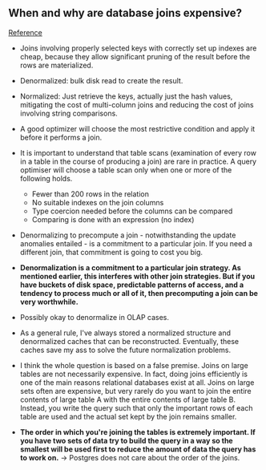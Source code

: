 ## When and why are database joins expensive?
[Reference](https://stackoverflow.com/questions/173726/when-and-why-are-database-joins-expensive)

- Joins involving properly selected keys with correctly set up indexes are cheap, because they allow significant pruning of the result before the rows are materialized.
- Denormalized: bulk disk read to create the result.
- Normalized: Just retrieve the keys, actually just the hash values, mitigating the cost of multi-column joins and reducing the cost of joins involving string comparisons.
- A good optimizer will choose the most restrictive condition and apply it before it performs a join.
- It is important to understand that table scans (examination of every row in a table in the course of producing a join) are rare in practice. A query optimiser will choose a table scan only when one or more of the following holds.
  - Fewer than 200 rows in the relation
  - No suitable indexes on the join columns
  - Type coercion needed before the columns can be compared
  - Comparing is done with an expression (no index)
- Denormalizing to precompute a join - notwithstanding the update anomalies entailed - is a commitment to a particular join. If you need a different join, that commitment is going to cost you big.
- **Denormalization is a commitment to a particular join strategy. As mentioned earlier, this interferes with other join strategies. But if you have buckets of disk space, predictable patterns of access, and a tendency to process much or all of it, then precomputing a join can be very worthwhile.**
- Possibly okay to denormalize in OLAP cases.

- As a general rule, I've always stored a normalized structure and denormalized caches that can be reconstructed. Eventually, these caches save my ass to solve the future normalization problems.

- I think the whole question is based on a false premise. Joins on large tables are not necessarily expensive. In fact, doing joins efficiently is one of the main reasons relational databases exist at all. Joins on large sets often are expensive, but very rarely do you want to join the entire contents of large table A with the entire contents of large table B. Instead, you write the query such that only the important rows of each table are used and the actual set kept by the join remains smaller.

- **The order in which you're joining the tables is extremely important. If you have two sets of data try to build the query in a way so the smallest will be used first to reduce the amount of data the query has to work on.** -> Postgres does not care about the order of the joins.
